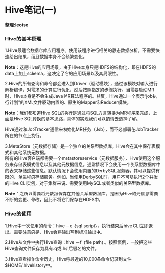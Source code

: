 # Hive笔记(一)
__整理:leotse__

### Hive的基本原理
1.Hive最适合数据仓库应用程序，使用该程序进行相关的静态数据分析，不需要快速给出结果，而且数据本身不会频繁变化。

**Note**：这是Hive的应用场景，由于Hive本身只是HDFS的结构化，即在HDFS的data上加上schema，这决定了它的应用场景以及其局限性。

2.Hive的所有查询和命令都会进入到Driver（驱动模块），通过该模块对输入进行解析编译，对需求的计算进行优化，然后按照指定的步骤执行。当需要启动MR时，Hive本身是不会生成Java MR算法程序的。相反，Hive通过一个表示“job执行计划”的XML文件驱动内置的、原生的Mapper和Reducer模块。

**Note**：我们都知道Hive SQL的执行是通过将SQL方言转换为MR程序来完成，上面是Hive SQL转换的基本思路，具体的实现我们可以酌情去选择了解。

Hive通过和JobTracker通信来初始化MR任务（Job），而不必部署在JobTracker所在的节点上执行。

3.MetaStore（元数据存储）是一个独立的关系型数据库，Hive会在其中保存表模式和其他系统元数据。  
所有的Hive客户端都需要一个metastoreservice（元数据服务），Hive使用这个服务来存储表模式信息以及其他元数据信息。通常情况下会使用一个关系型数据库中的表来存储这些信息。默认情况下会使用内置的DerbySQL服务器，其可以提供有限的、单进程的存储服务。例如，当使用DerbySQL时，用户不可以执行2个并发的Hive CLI实例，对于集群来说，需要使用MySQL或者类似的关系型数据库。

**Note**：之所以需要将元数据保存在其他关系型数据库，是因为Hive的元信息需要不断的变更、修改，因此不将它们保存在HDFS中。

### Hive的使用
1.Hive中一次使用的命令：hive －e ｛sql script｝。执行结束后hive CLI立即退出。需要注意的是，Hive会将输出写到标准输出中。

2.Hive从文件中执行Hive查询：hive －f ｛file path｝。按照惯例，一般把这些Hive查询文件保存为具有.q或.hql后缀名的文件。

3.Hive查看操作命令历史，Hive将最近的10,000条命令记录到文件$HOME/.hivehistory中。